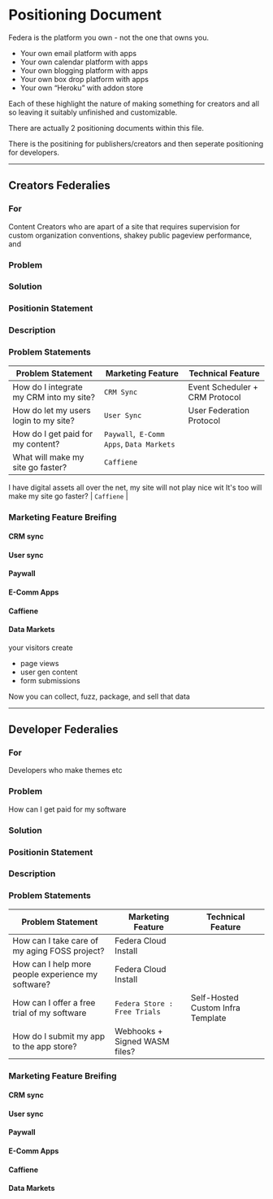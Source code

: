 # Positioning Document

Federa is the platform you own - not the one that owns you.

- Your own email platform with apps
- Your own calendar platform with apps
- Your own blogging platform with apps
- Your own box drop platform with apps
- Your own “Heroku” with addon store

Each of these highlight the nature of making something for creators and all so leaving it suitably unfinished and customizable.

There are actually 2 positioning documents within this file.

There is the positining for publishers/creators and then seperate positioning for developers.

-------------------------------------------------------

## Creators Federalies

### For

Content Creators who are apart of a site that requires supervision for custom organization conventions, shakey public pageview performance, and 

### Problem

### Solution

### Positionin Statement

### Description

### Problem Statements

Problem Statement   | Marketing Feature |  Technical Feature
--------------------|-------------------|---------------------
How do I integrate my CRM into my site?     |   `CRM Sync`    | Event Scheduler + CRM Protocol
How do let my users login to my site?       |   `User Sync`   | User Federation Protocol   
How do I get paid for my content?           |   `Paywall`,` E-Comm Apps`, `Data Markets` | 
What will make my site go faster?           |   `Caffiene`    | 
I have digital assets all over the net, my site will not play nice wit 
It's too will make my site go faster?           |   `Caffiene`    | 

### Marketing Feature Breifing

#### CRM sync 

#### User sync 

#### Paywall 

#### E-Comm Apps

#### Caffiene

#### Data Markets

your visitors create 

- page views
- user gen content
- form submissions

Now you can collect, fuzz, package, and sell that data

-------------------------------------------------------

## Developer Federalies

### For

Developers who make themes etc

### Problem

How can I get paid for my software

### Solution

### Positionin Statement

### Description

### Problem Statements

Problem Statement   | Marketing Feature |  Technical Feature
--------------------|-------------------|---------------------
How can I take care of my aging FOSS project? | Federa Cloud Install | 
How can I help more people experience my software? | Federa Cloud Install | 
How can I offer a free trial of my software | `Federa Store : Free Trials`  | Self-Hosted Custom Infra Template 
How do I submit my app to the app store? |  Webhooks + Signed WASM files? | 
 
### Marketing Feature Breifing

#### CRM sync 

#### User sync 

#### Paywall 

#### E-Comm Apps

#### Caffiene

#### Data Markets
